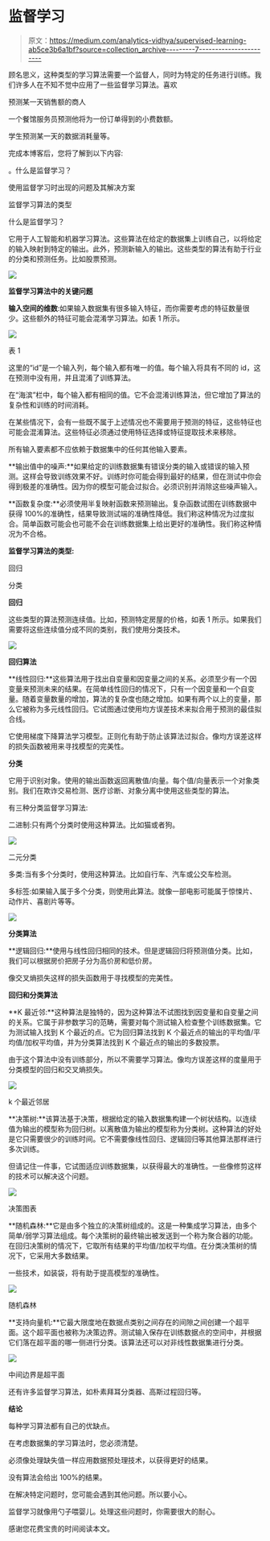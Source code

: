 # 监督学习

> 原文：<https://medium.com/analytics-vidhya/supervised-learning-ab5ce3b6a1bf?source=collection_archive---------7----------------------->

顾名思义，这种类型的学习算法需要一个监督人，同时为特定的任务进行训练。我们许多人在不知不觉中应用了一些监督学习算法。喜欢

预测某一天销售额的商人

一个餐馆服务员预测他将为一份订单得到的小费数额。

学生预测某一天的数据消耗量等。

完成本博客后，您将了解到以下内容:

。什么是监督学习？

使用监督学习时出现的问题及其解决方案

监督学习算法的类型

什么是监督学习？

它用于人工智能和机器学习算法。这些算法在给定的数据集上训练自己，以将给定的输入映射到特定的输出。此外，预测新输入的输出。这些类型的算法有助于行业的分类和预测任务。比如股票预测。

![](img/41f32a94b633f4158c49627c9092ed84.png)

**监督学习算法中的关键问题**

**输入空间的维数**:如果输入数据集有很多输入特征，而你需要考虑的特征数量很少。这些额外的特征可能会混淆学习算法。如表 1 所示。

![](img/af624d0bff6a3c9ee77ef195044e5c9d.png)

表 1

这里的“id”是一个输入列，每个输入都有唯一的值。每个输入将具有不同的 id，这在预测中没有用，并且混淆了训练算法。

在“海滨”栏中，每个输入都有相同的值。它不会混淆训练算法，但它增加了算法的复杂性和训练的时间消耗。

在某些情况下，会有一些既不属于上述情况也不需要用于预测的特征，这些特征也可能会混淆算法。这些特征必须通过使用特征选择或特征提取技术来移除。

所有输入要素都不应依赖于数据集中的任何其他输入要素。

**输出值中的噪声:**如果给定的训练数据集有错误分类的输入或错误的输入预测。这样会导致训练效果不好。训练时你可能会得到最好的结果，但在测试中你会得到极差的准确性。因为你的模型可能会过拟合。必须识别并消除这些噪声输入。

**函数复杂度:**必须使用半复映射函数来预测输出。复杂函数试图在训练数据中获得 100%的准确性，结果导致测试端的准确性降低。我们称这种情况为过度拟合。简单函数可能会也可能不会在训练数据集上给出更好的准确性。我们称这种情况为不合格。

**监督学习算法的类型:**

回归

分类

**回归**

这些类型的算法预测连续值。比如，预测特定房屋的价格，如表 1 所示。如果我们需要将这些连续值分成不同的类别，我们使用分类技术。

![](img/01d48796a2f3b90bde0b2c8963b50935.png)

**回归算法**

**线性回归:**这些算法用于找出自变量和因变量之间的关系。必须至少有一个因变量来预测未来的结果。在简单线性回归的情况下，只有一个因变量和一个自变量。随着变量数量的增加，算法的复杂度也随之增加。如果有两个以上的变量，那么它被称为多元线性回归。它试图通过使用均方误差技术来拟合用于预测的最佳拟合线。

它使用梯度下降算法学习模型。正则化有助于防止该算法过拟合。像均方误差这样的损失函数被用来寻找模型的完美性。

**分类**

它用于识别对象。使用的输出函数返回离散值/向量。每个值/向量表示一个对象类别。我们在欺诈交易检测、医疗诊断、对象分离中使用这些类型的算法。

有三种分类监督学习算法:

二进制:只有两个分类时使用这种算法。比如猫或者狗。

![](img/1692539bb1396e38a718afb3c1872ad7.png)

二元分类

多类:当有多个分类时，使用这种算法。比如自行车、汽车或公交车检测。

多标签:如果输入属于多个分类，则使用此算法。就像一部电影可能属于惊悚片、动作片、喜剧片等等。

![](img/4ca350fe04647f8503adb27dc3864011.png)

**分类算法**

**逻辑回归:**使用与线性回归相同的技术。但是逻辑回归将预测值分类。比如，我们可以根据房价把房子分为高价房和低价房。

像交叉熵损失这样的损失函数用于寻找模型的完美性。

**回归和分类算法**

**K 最近邻:**这种算法是独特的，因为这种算法不试图找到因变量和自变量之间的关系。它属于非参数学习的范畴，需要对每个测试输入检查整个训练数据集。它为测试输入找到 K 个最近的点。它为回归算法找到 K 个最近点的输出的平均值/平均值/加权平均值，并为分类算法找到 K 个最近点的输出的多数投票。

由于这个算法中没有训练部分，所以不需要学习算法。像均方误差这样的度量用于分类模型的回归和交叉熵损失。

![](img/01f5fb61badcb6c2393ba30914301f3e.png)

k 个最近邻居

**决策树:**该算法基于决策，根据给定的输入数据集构建一个树状结构。以连续值为输出的模型称为回归树。以离散值为输出的模型称为分类树。这种算法的好处是它只需要很少的训练时间。它不需要像线性回归、逻辑回归等其他算法那样进行多次训练。

但请记住一件事，它试图适应训练数据集，以获得最大的准确性。一些像修剪这样的技术可以解决这个问题。

![](img/f3543085f8760b7b76317dba9b9fd955.png)

决策图表

**随机森林:**它是由多个独立的决策树组成的。这是一种集成学习算法，由多个简单/弱学习算法组成。每个决策树的最终输出被发送到一个称为聚合器的功能。在回归决策树的情况下，它取所有结果的平均值/加权平均值。在分类决策树的情况下，它采用大多数结果。

一些技术，如装袋，将有助于提高模型的准确性。

![](img/867d21889d7f7f11c4874f07b2b6dd70.png)

随机森林

**支持向量机:**它最大限度地在数据点类别之间存在的间隙之间创建一个超平面。这个超平面也被称为决策边界。测试输入保存在训练数据点的空间中，并根据它们落在超平面的哪一侧进行分类。该算法还可以对非线性数据集进行分类。

![](img/4fbbeba21db9e5837bd9af374623aa3e.png)

中间边界是超平面

还有许多监督学习算法，如朴素拜耳分类器、高斯过程回归等。

**结论**

每种学习算法都有自己的优缺点。

在考虑数据集的学习算法时，您必须清楚。

必须像处理缺失值一样应用数据预处理技术，以获得更好的结果。

没有算法会给出 100%的结果。

在解决特定问题时，您可能会遇到其他问题。所以要小心。

监督学习就像用勺子喂婴儿。处理这些问题时，你需要很大的耐心。

感谢您花费宝贵的时间阅读本文。